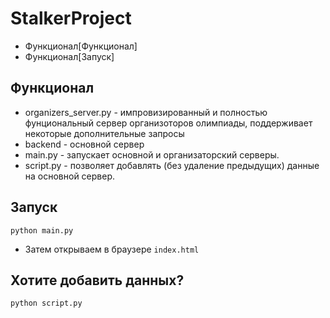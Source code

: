 ﻿# StalkerProject

- Функционал[Функционал]
- Функционал[Запуск]

## Функционал
- organizers_server.py - импровизированный и полностью фунциональный сервер организоторов олимпиады, поддерживает некоторые дополнительные запросы
- backend - основной сервер
- main.py - запускает основной и организаторский серверы.
- script.py - позволяет добавлять (без удаление предыдущих) данные на основной сервер. 

## Запуск
<code>python main.py</code>
- Затем открываем в браузере <code>index.html</code>

## Хотите добавить данных?
<code>python script.py</code>
